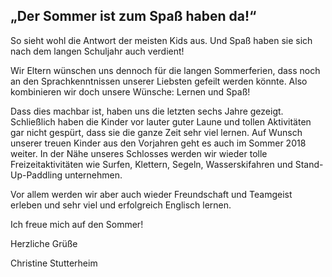 „Der Sommer ist zum Spaß haben da!“
---

So sieht wohl die Antwort der meisten Kids aus. Und Spaß haben sie sich nach dem langen Schuljahr auch verdient!

Wir Eltern wünschen uns dennoch für die langen Sommerferien, dass noch an den Sprachkenntnissen unserer Liebsten gefeilt werden könnte. Also kombinieren wir doch unsere Wünsche: Lernen und Spaß!

Dass dies machbar ist, haben uns die letzten sechs Jahre gezeigt. Schließlich haben die Kinder vor lauter guter Laune und tollen Aktivitäten gar nicht gespürt, dass sie die ganze Zeit sehr viel lernen. Auf Wunsch unserer treuen Kinder aus den Vorjahren geht es auch im Sommer 2018 weiter. In der Nähe unseres Schlosses werden wir wieder tolle Freizeitaktivitäten wie Surfen, Klettern, Segeln, Wasserskifahren und Stand-Up-Paddling unternehmen.

Vor allem werden wir aber auch wieder Freundschaft und Teamgeist erleben und sehr viel und erfolgreich Englisch lernen.

Ich freue mich auf den Sommer!

Herzliche Grüße

Christine Stutterheim